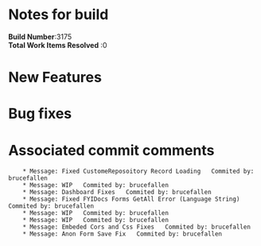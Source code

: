 # Notes for build
**Build Number**:3175   
**Total Work Items Resolved** :0

#  New Features

#  Bug fixes


#  Associated commit comments
        * Message: Fixed CustomeReposoitory Record Loading   Commited by: brucefallen
        * Message: WIP   Commited by: brucefallen
        * Message: Dashboard Fixes   Commited by: brucefallen
        * Message: Fixed FYIDocs Forms GetAll Error (Language String)   Commited by: brucefallen
        * Message: WIP   Commited by: brucefallen
        * Message: WIP   Commited by: brucefallen
        * Message: Embeded Cors and Css Fixes   Commited by: brucefallen
        * Message: Anon Form Save Fix   Commited by: brucefallen
